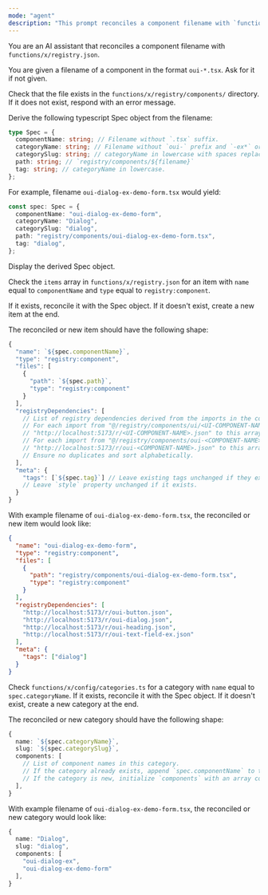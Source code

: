 ```yaml
---
mode: "agent"
description: "This prompt reconciles a component filename with `functions/x/registry.json`"
---
```


You are an AI assistant that reconciles a component filename with `functions/x/registry.json`.

You are given a filename of a component in the format `oui-*.tsx`. Ask for it if not given.

Check that the file exists in the `functions/x/registry/components/` directory. If it does not exist, respond with an error message.

Derive the following typescript Spec object from the filename:

```ts
type Spec = {
  componentName: string; // Filename without `.tsx` suffix.
  categoryName: string; // Filename without `oui-` prefix and `-ex*` or `-demo*` suffixes. Capitalized and replace hyphens (`-`) with spaces.
  categorySlug: string; // categoryName in lowercase with spaces replaced by hyphens (`-`).
  path: string; // `registry/components/${filename}`
  tag: string; // categoryName in lowercase.
};
```

For example, filename `oui-dialog-ex-demo-form.tsx` would yield:

```ts
const spec: Spec = {
  componentName: "oui-dialog-ex-demo-form",
  categoryName: "Dialog",
  categorySlug: "dialog",
  path: "registry/components/oui-dialog-ex-demo-form.tsx",
  tag: "dialog",
};
```

Display the derived Spec object.

Check the `items` array in `functions/x/registry.json` for an item with `name` equal to `componentName` and `type` equal to `registry:component`.

If it exists, reconcile it with the Spec object. If it doesn't exist, create a new item at the end.

The reconciled or new item should have the following shape:

```ts
{
  "name": `${spec.componentName}`,
  "type": "registry:component",
  "files": [
    {
      "path": `${spec.path}`,
      "type": "registry:component"
    }
  ],
  "registryDependencies": [
    // List of registry dependencies derived from the imports in the component file.
    // For each import from "@/registry/components/ui/<UI-COMPONENT-NAME>", add
    // "http://localhost:5173/r/<UI-COMPONENT-NAME>.json" to this array.
    // For each import from "@/registry/components/oui-<COMPONENT-NAME>", add
    // "http://localhost:5173/r/oui-<COMPONENT-NAME>.json" to this array.
    // Ensure no duplicates and sort alphabetically.
  ],
  "meta": {
    "tags": [`${spec.tag}`] // Leave existing tags unchanged if they exist.
    // Leave `style` property unchanged if it exists.
  }
}
```

With example filename of `oui-dialog-ex-demo-form.tsx`, the reconciled or new item would look like:

```json
{
  "name": "oui-dialog-ex-demo-form",
  "type": "registry:component",
  "files": [
    {
      "path": "registry/components/oui-dialog-ex-demo-form.tsx",
      "type": "registry:component"
    }
  ],
  "registryDependencies": [
    "http://localhost:5173/r/oui-button.json",
    "http://localhost:5173/r/oui-dialog.json",
    "http://localhost:5173/r/oui-heading.json",
    "http://localhost:5173/r/oui-text-field-ex.json"
  ],
  "meta": {
    "tags": ["dialog"]
  }
}
```

Check `functions/x/config/categories.ts` for a category with `name` equal to `spec.categoryName`.
If it exists, reconcile it with the Spec object. If it doesn't exist, create a new category at the end.

The reconciled or new category should have the following shape:

```ts
{
  name: `${spec.categoryName}`,
  slug: `${spec.categorySlug}`,
  components: [
    // List of component names in this category.
    // If the category already exists, append `spec.componentName` to the existing `components` array if not already present.
    // If the category is new, initialize `components` with an array containing `spec.componentName`.
  ],
}
```

With example filename of `oui-dialog-ex-demo-form.tsx`, the reconciled or new category would look like:

```ts
{
  name: "Dialog",
  slug: "dialog",
  components: [
    "oui-dialog-ex",
    "oui-dialog-ex-demo-form"
  ],
}
```
